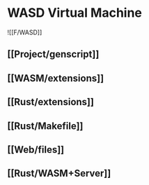 # WASD Virtual Machine

![[F/WASD]]

## [[Project/genscript]]
## [[WASM/extensions]]
## [[Rust/extensions]]
## [[Rust/Makefile]]
## [[Web/files]]

## [[Rust/WASM+Server]]